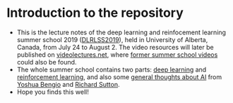# Introduction to the repository
* This is the lecture notes of the deep learning and reinfocement learning summer school 2019 ([DLRLSS2019](https://dlrlsummerschool.ca/)), held in University of Alberta, Canada, from July 24 to August 2. The video resources will later be published on [videolectures.net](http://videolectures.net/), where [former summer school videos](http://videolectures.net/DLRLsummerschool2018_toronto/) could also be found.<br>
* The whole summer school contains two parts: [deep learning](https://github.com/HIT-SMC/Public-Presentations/blob/master/DLRLSS2019/Deep%20Learning/readme.md) and [reinforcement learning](https://github.com/HIT-SMC/Public-Presentations/blob/master/DLRLSS2019/Reinforcement%20learning), and also some [general thoughts about AI](https://github.com/HIT-SMC/Public-Presentations/tree/master/DLRLSS2019/General%20thoughts%20about%20AI) from [Yoshua Bengio](https://mila.quebec/en/yoshua-bengio/) and [Richard Sutton](http://incompleteideas.net/). 
* Hope you finds this well!
